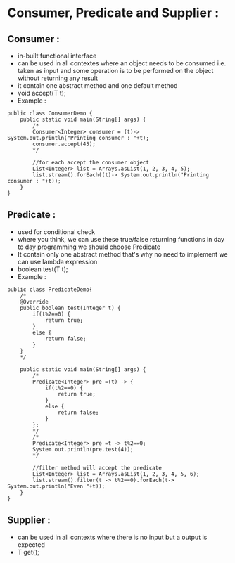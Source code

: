 # Consumer, Predicate and Supplier : 

## Consumer :

- in-built functional interface
- can be used in all contextes where an object needs to be consumed i.e. taken as input and some operation is to be performed on the object without returning any result
- it contain one abstract method and one default method
- void accept(T t);
- Example :
```
public class ConsumerDemo {	
	public static void main(String[] args) {
		/*
		Consumer<Integer> consumer = (t)-> System.out.println("Printing consumer : "+t);
		consumer.accept(45);
		*/
		
		//for each accept the consumer object
		List<Integer> list = Arrays.asList(1, 2, 3, 4, 5);
		list.stream().forEach((t)-> System.out.println("Printing consumer : "+t));
	}
}
```


## Predicate :

- used for conditional check
- where you think, we can use these true/false returning functions in day to day programming we should choose Predicate
- It contain only one abstract method that's why no need to implement we can use lambda expression
- boolean test(T t);
- Example :
```
public class PredicateDemo{
	/*
	@Override
	public boolean test(Integer t) {
		if(t%2==0) {
			return true;
		}
		else {
			return false;
		}
	}
	*/
	
	public static void main(String[] args) {
		/*
		Predicate<Integer> pre =(t) -> {
			if(t%2==0) {
				return true;
			}
			else {
				return false;
			}
		};
		*/
		/*
		Predicate<Integer> pre =t -> t%2==0;
		System.out.println(pre.test(4));
		*/
		
		//filter method will accept the predicate
		List<Integer> list = Arrays.asList(1, 2, 3, 4, 5, 6);
		list.stream().filter(t -> t%2==0).forEach(t-> System.out.println("Even "+t));
	}
}
```

## Supplier :

- can be used in all contexts where there is no input but a output is expected
- T get();

